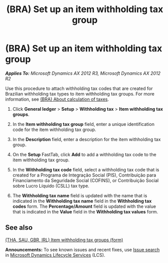 ﻿---
title: (BRA) Set up an item withholding tax group
TOCTitle: (BRA) Set up an item withholding tax group
ms:assetid: a1abb343-87c5-491f-8934-bf02d4929a61
ms:mtpsurl: https://technet.microsoft.com/en-us/library/Dn126104(v=AX.60)
ms:contentKeyID: 52075262
ms.date: 04/18/2014
mtps_version: v=AX.60
---

# (BRA) Set up an item withholding tax group 


_**Applies To:** Microsoft Dynamics AX 2012 R3, Microsoft Dynamics AX 2012 R2_

Use this procedure to attach withholding tax codes that are created for Brazilian withholding tax types to item withholding tax groups. For more information, see [(BRA) About calculation of taxes](bra-about-calculation-of-taxes.md).

1.  Click **General ledger** \> **Setup** \> **Withholding tax** \> **Item withholding tax groups**.

2.  In the **Item withholding tax group** field, enter a unique identification code for the item withholding tax group.

3.  In the **Description** field, enter a description for the item withholding tax group.

4.  On the **Setup** FastTab, click **Add** to add a withholding tax code to the item withholding tax group.

5.  In the **Withholding tax code** field, select a withholding tax code that is created for a Programa de Integração Social (PIS), Contribuição para Financiamento da Seguridade Social (COFINS), or Contribuição Social sobre Lucro Líquido (CSLL) tax type.

6.  The **Withholding tax name** field is updated with the name that is indicated in the **Withholding tax name** field in the **Withholding tax codes** form. The **Percentage/Amount** field is updated with the value that is indicated in the **Value** field in the **Withholding tax values** form.

## See also

[(THA, SAU, GBR, IRL) Item withholding tax groups (form)](https://technet.microsoft.com/en-us/library/hh242862\(v=ax.60\))

  
**Announcements:** To see known issues and recent fixes, use [Issue search](http://go.microsoft.com/fwlink/?linkid=389258) in [Microsoft Dynamics Lifecycle Services](http://go.microsoft.com/fwlink/?linkid=306505) (LCS).

